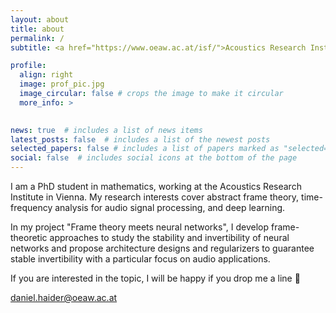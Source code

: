 ```yaml
---
layout: about
title: about
permalink: /
subtitle: <a href="https://www.oeaw.ac.at/isf/">Acoustics Research Institute</a>. Vienna.

profile:
  align: right
  image: prof_pic.jpg
  image_circular: false # crops the image to make it circular
  more_info: >
    

news: true  # includes a list of news items
latest_posts: false  # includes a list of the newest posts
selected_papers: false # includes a list of papers marked as "selected={true}"
social: false  # includes social icons at the bottom of the page
---
```


I am a PhD student in mathematics, working at the Acoustics Research Institute in Vienna. My research interests cover abstract frame theory, time-frequency analysis for audio signal processing, and deep learning.

In my project "Frame theory meets neural networks", I develop frame-theoretic approaches to study the stability and invertibility of neural networks and propose architecture designs and regularizers to guarantee stable invertibility with a particular focus on audio applications.

If you are interested in the topic, I will be happy if you drop me a line &#129305;

<p> <a href="mailto:daniel.haider@oeaw.ac.at">daniel.haider@oeaw.ac.at </a> </p>


